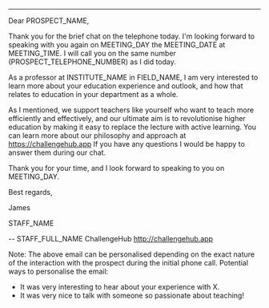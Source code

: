 ---
Dear PROSPECT_NAME,

Thank you for the brief chat on the telephone today. I'm looking forward to speaking with you again on MEETING_DAY the MEETING_DATE at MEETING_TIME. I will call you on the same number (PROSPECT_TELEPHONE_NUMBER) as I did today.

As a professor at INSTITUTE_NAME in FIELD_NAME, I am very interested to learn more about your education experience and outlook, and how that relates to education in your department as a whole.

As I mentioned, we support teachers like yourself who want to teach more efficiently and effectively, and our ultimate aim is to revolutionise higher education by making it easy to replace the lecture with active learning.
You can learn more about our philosophy and approach at https://challengehub.app
If you have any questions I would be happy to answer them during our chat.

Thank you for your time, and I look forward to speaking to you on MEETING_DAY.

Best regards,

James

STAFF_NAME

--
STAFF_FULL_NAME
ChallengeHub
http://challengehub.app

Note: The above email can be personalised depending on the exact nature of the interaction with the prospect during the initial phone call.
Potential ways to personalise the email:
- It was very interesting to hear about your experience with X.
- It was very nice to talk with someone so passionate about teaching!
